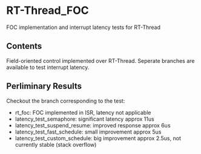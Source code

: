 # RT-Thread_FOC
 FOC implementation and interrupt latency tests for RT-Thread

## Contents

Field-oriented control implemented over RT-Thread. Seperate branches are available to test interrupt latency.


## Perliminary Results

Checkout the branch corresponding to the test:
- rt_foc: FOC implemented in ISR, latency not applicable
- latency_test_semaphore: significant latency approx 11us
- latency_test_suspend_resume: improved response approx 6us
- latency_test_fast_schedule: small improvement approx 5us
- latency_test_custom_schedule: big improvement approx 2.5us, not currently stable (stack overflow)
